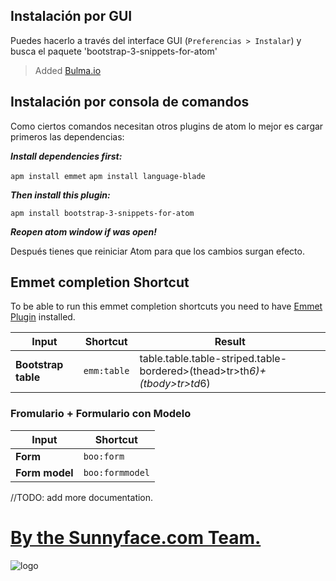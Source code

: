 

## Instalación por GUI

Puedes hacerlo a través del interface GUI (`Preferencias > Instalar`) y busca el paquete 'bootstrap-3-snippets-for-atom'

> Added [Bulma.io](http://bulma.io)

## Instalación por consola de comandos

Como ciertos comandos necesitan otros plugins de atom lo mejor es cargar primeros las dependencias:

***Install dependencies first:***

  `apm install emmet`
  `apm install language-blade`

***Then install this plugin:***

  `apm install bootstrap-3-snippets-for-atom`

***Reopen atom window if was open!***

Después tienes que reiniciar Atom para que los cambios surgan efecto.

## Emmet completion Shortcut

To be able to run this emmet completion shortcuts you need to have [Emmet Plugin](https://github.com/emmetio/emmet-atom) installed.

Input | Shortcut | Result
---|---|---
**Bootstrap table** | `emm:table` | table.table.table-striped.table-bordered>(thead>tr>th*6)+(tbody>tr>td*6)



### Fromulario + Formulario con Modelo

|      Input       |      Shortcut     |
|------------------|-------------------|
| **Form**         | `boo:form`        |
| **Form model**   | `boo:formmodel`   |

//TODO:
add more documentation.

# [By the Sunnyface.com Team.](https://www.sunnyface.com "Programador ios málaga Marbella")

![logo]




[logo]: https://sunnyface.com/images/logo.png "Desarrollo nativo para móviles y API REST"
